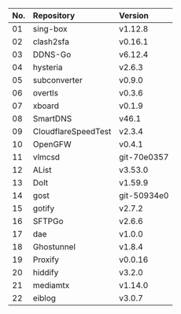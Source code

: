 | No. | Repository | Version |
| --- | :--------- | :------ |
| 01 | sing-box | v1.12.8 |
| 02 | clash2sfa | v0.16.1 |
| 03 | DDNS-Go | v6.12.4 |
| 04 | hysteria | v2.6.3 |
| 05 | subconverter | v0.9.0 |
| 06 | overtls | v0.3.6 |
| 07 | xboard | v0.1.9 |
| 08 | SmartDNS | v46.1 |
| 09 | CloudflareSpeedTest | v2.3.4 |
| 10 | OpenGFW | v0.4.1 |
| 11 | vlmcsd | git-70e0357 |
| 12 | AList | v3.53.0 |
| 13 | Dolt | v1.59.9 |
| 14 | gost | git-50934e0 |
| 15 | gotify | v2.7.2 |
| 16 | SFTPGo | v2.6.6 |
| 17 | dae | v1.0.0 |
| 18 | Ghostunnel | v1.8.4 |
| 19 | Proxify | v0.0.16 |
| 20 | hiddify | v3.2.0 |
| 21 | mediamtx | v1.14.0 |
| 22 | eiblog | v3.0.7 |
